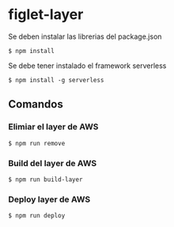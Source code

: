 # figlet-layer

Se deben instalar las librerias del package.json

``` $ npm install ```

Se debe tener instalado el framework serverless

``` $ npm install -g serverless ```

## Comandos

### Elimiar el layer de AWS

``` $ npm run remove ``` 

### Build del layer de AWS

``` $ npm run build-layer ``` 

### Deploy layer de AWS

``` $ npm run deploy ``` 